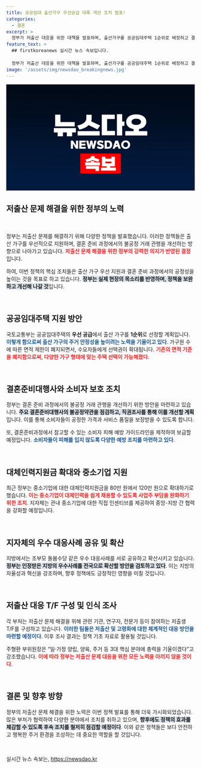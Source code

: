 ```yaml
---
title: 공공임대 출산가구 우선공급 대폭 개선 조치 발표!
categories:
  - 결혼
excerpt: >
  정부가 저출산 대응을 위한 대책을 발표하며, 출산가구를 공공임대주택 1순위로 배정하고 결혼준비대행업의 불공정 관행을 시정하겠다고 전했습니다. 추가적인 지원 대책도 강구된다니, 놓칠 수 없는 기회입니다!
feature_text: >
  ## firstkoreanews 실시간 뉴스 속보입니다.

  정부가 저출산 대응을 위한 대책을 발표하며, 출산가구를 공공임대주택 1순위로 배정하고 결혼준비대행업의 불공정 관행을 시정하겠다고 전했습니다. 추가적인 지원 대책도 강구된다니, 놓칠 수 없는 기회입니다!
image: '/assets/img/newsdao_breakingnews.jpg'
---
```


<p><img src="/assets/img/newsdao_breakingnews.jpg" alt="firstkoreanews 속보" /></p>

<h2 data-ke-size="size26">저출산 문제 해결을 위한 정부의 노력</h2>

<p data-ke-size="size16">&nbsp;</p>

<p>정부는 저출산 문제를 해결하기 위해 다양한 정책을 발표했습니다. 이러한 정책들은 출산 가구를 우선적으로 지원하며, 결혼 준비 과정에서의 불공정 거래 관행을 개선하는 방향으로 나아가고 있습니다. <b><span style="color: #ee2323;">저출산 문제 해결을 위한 정부의 강력한 의지가 반영된 결정</span></b>입니다. </p>

<p>하여, 이번 정책의 핵심 조치들은 출산 가구 우선 지원과 결혼 준비 과정에서의 공정성을 높이는 것을 목표로 하고 있습니다. <b><span style="background-color: #21538527;">정부는 실제 현장의 목소리를 반영하며, 정책을 보완하고 개선해 나갈 것</span></b>입니다. </p>

<p data-ke-size="size16">&nbsp;</p>

<h2 data-ke-size="size26">공공임대주택 지원 방안</h2>

<p>국토교통부는 공공임대주택의 <strong>우선 공급</strong>에서 출산 가구를 <strong>1순위</strong>로 선정할 계획입니다. <b><span style="color: #1a5490;">이렇게 함으로써 출산 가구의 주거 안정성을 높이려는 노력을 기울이고 있다</span></b>. 가구원 수에 따른 면적 제한이 폐지되면서, 수요자들에게 선택권이 확대됩니다. <b><span style="color: #ee2323;">기존의 면적 기준을 폐지함으로써, 다양한 가구 형태에 맞는 주택 선택이 가능해졌다</span></b>.</p>

<p data-ke-size="size16">&nbsp;</p>

<h2 data-ke-size="size26">결혼준비대행사와 소비자 보호 조치</h2>

<p>정부는 결혼 준비 과정에서의 불공정 거래 관행을 개선하기 위한 방안을 마련하고 있습니다. <b><span style="background-color: #21538527;">주요 결혼준비대행사의 불공정약관을 점검하고, 직권조사를 통해 이를 개선할 계획</span></b>입니다. 이를 통해 소비자들이 공정한 가격과 서비스 품질을 보장받을 수 있도록 합니다. </p>

<p>또, 결혼준비과정에서 참고할 수 있는 소비자 피해 예방 가이드라인을 제작하여 보급할 예정입니다. <b><span style="color: #1a5490;">소비자들이 피해를 입지 않도록 다양한 예방 조치를 마련하고 있다</span></b>.</p>

<p data-ke-size="size16">&nbsp;</p>

<h2 data-ke-size="size26">대체인력지원금 확대와 중소기업 지원</h2>

<p>최근 정부는 중소기업에 대한 대체인력지원금을 80만 원에서 120만 원으로 확대하기로 했습니다. <b><span style="color: #ee2323;">이는 중소기업이 대체인력을 쉽게 채용할 수 있도록 사업주 부담을 완화하기 위한 조치</span></b>. 지자체는 관내 중소기업에 대한 직접 인센티브를 제공하여 중앙-지방 간 협력을 강화할 예정입니다.</p>

<p data-ke-size="size16">&nbsp;</p>

<h2 data-ke-size="size26">지자체의 우수 대응사례 공유 및 확산</h2>

<p>지방에서는 조부모 돌봄수당 같은 우수 대응사례를 서로 공유하고 확산시키고 있습니다. <b><span style="background-color: #21538527;">정부는 인정받은 지방의 우수사례를 전국으로 확산할 방안을 검토하고 있다</span></b>. 이는 지방의 자율성과 혁신을 강조하며, 향후 정책에도 긍정적인 영향을 미칠 것입니다.</p>

<p data-ke-size="size16">&nbsp;</p>

<h2 data-ke-size="size26">저출산 대응 T/F 구성 및 인식 조사</h2>

<p>각 부처는 저출산 문제 해결을 위해 관련 기관, 연구자, 전문가 등이 참여하는 저출생 T/F를 구성하고 있습니다. <b><span style="color: #1a5490;">이러한 팀들은 저출산 및 고령화에 대한 체계적인 대응 방안을 마련할 예정이다</span></b>. 이후 조사 결과는 정책 기초 자료로 활용될 것입니다. </p>

<p>주형환 부위원장은 “일·가정 양립, 양육, 주거 등 3대 핵심 분야에 총력을 기울이겠다”고 강조했습니다. <b><span style="color: #ee2323;">이에 따라 정부는 저출산 문제 대응을 위한 모든 노력을 아끼지 않을 것이다</span></b>.</p>

<p data-ke-size="size16">&nbsp;</p>

<h2 data-ke-size="size26">결론 및 향후 방향</h2>

<p>정부의 저출산 문제 해결을 위한 노력은 이번 정책 발표를 통해 더욱 가시화되었습니다. 많은 부처가 협력하여 다양한 분야에서 조치를 취하고 있으며, <b><span style="background-color: #21538527;">향후에도 정책의 효과를 체감할 수 있도록 후속 조치를 철저히 점검할 예정이다</span></b>. 이와 같은 정책들은 보다 안전하고 행복한 주거 환경을 조성하는 데 중요한 역할을 할 것입니다.</p>

<p data-ke-size="size16">&nbsp;</p>
실시간 뉴스 속보는, <a href="https://newsdao.kr" rel="dofollow">https://newsdao.kr</a>


